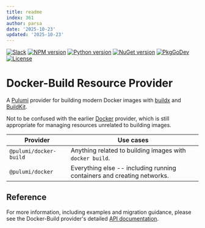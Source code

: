```yaml
---
title: readme
index: 361
author: parsa
date: '2025-10-23'
updated: '2025-10-23'
---
```

[![Slack](http://www.pulumi.com/images/docs/badges/slack.svg)](https://slack.pulumi.com)
[![NPM version](https://badge.fury.io/js/%40pulumi%2fdocker-build.svg)](https://www.npmjs.com/package/@pulumi/docker-build)
[![Python version](https://badge.fury.io/py/pulumi-docker-build.svg)](https://pypi.org/project/pulumi-docker-build)
[![NuGet version](https://badge.fury.io/nu/pulumi.dockerbuild.svg)](https://badge.fury.io/nu/pulumi.dockerbuild)
[![PkgGoDev](https://pkg.go.dev/badge/github.com/pulumi/pulumi-docker-build/sdk/go)](https://pkg.go.dev/github.com/pulumi/pulumi-docker-build/sdk/go)
[![License](https://img.shields.io/npm/l/%40pulumi%2Fpulumi.svg)](https://github.com/pulumi/pulumi-docker-build/blob/main/LICENSE)

# Docker-Build Resource Provider

A [Pulumi](http://pulumi.com) provider for building modern Docker images with [buildx](https://docs.docker.com/build/architecture/) and [BuildKit](https://docs.docker.com/build/buildkit/).

Not to be confused with the earlier
[Docker](http://github.com/pulumi/pulumi-docker) provider, which is still
appropriate for managing resources unrelated to building images.

| Provider               | Use cases                                                                                                                                                |
| ----------------       | -------------------------------------------------------------------------------------------------------------------------------------------------------- |
| `@pulumi/docker-build` | Anything related to building images with `docker build`.                                                                                                 |
| `@pulumi/docker`       | Everything else -- including running containers and creating networks.                                                                                   |

## Reference

For more information, including examples and migration guidance, please see the Docker-Build provider's detailed [API documentation](https://www.pulumi.com/registry/packages/docker-build/).
